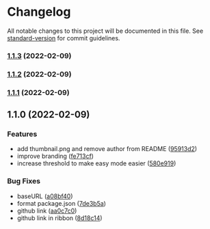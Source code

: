 # Changelog

All notable changes to this project will be documented in this file. See [standard-version](https://github.com/conventional-changelog/standard-version) for commit guidelines.

### [1.1.3](https://github.com/interaction-dynamics/squid-game/compare/v1.1.2...v1.1.3) (2022-02-09)

### [1.1.2](https://github.com/interaction-dynamics/squid-game/compare/v1.1.1...v1.1.2) (2022-02-09)

### [1.1.1](https://github.com/interaction-dynamics/squid-game/compare/v1.1.0...v1.1.1) (2022-02-09)

## 1.1.0 (2022-02-09)


### Features

* add thumbnail.png and remove author from README ([95913d2](https://github.com/interaction-dynamics/squid-game/commit/95913d239cc0ec0649694f2c3e268e2585eba7f9))
* improve branding ([fe713cf](https://github.com/interaction-dynamics/squid-game/commit/fe713cfa233d239d1464c8aaac8129d1ee9927c8))
* increase threshold to make easy mode easier ([580e919](https://github.com/interaction-dynamics/squid-game/commit/580e919e0e5c546acfd96134b1107fb96900a2b8))


### Bug Fixes

* baseURL ([a08bf40](https://github.com/interaction-dynamics/squid-game/commit/a08bf4037a138e361c76260e38666daaf0933927))
* format package.json ([7de3b5a](https://github.com/interaction-dynamics/squid-game/commit/7de3b5aefdd0ac6240882daca838c987b4f5c58a))
* github link ([aa0c7c0](https://github.com/interaction-dynamics/squid-game/commit/aa0c7c058ee1d3b65f5b5a273339a1131834a252))
* github link in ribbon ([8d18c14](https://github.com/interaction-dynamics/squid-game/commit/8d18c14ad9e972cff28119d8324f4a6eb0982f8f))
